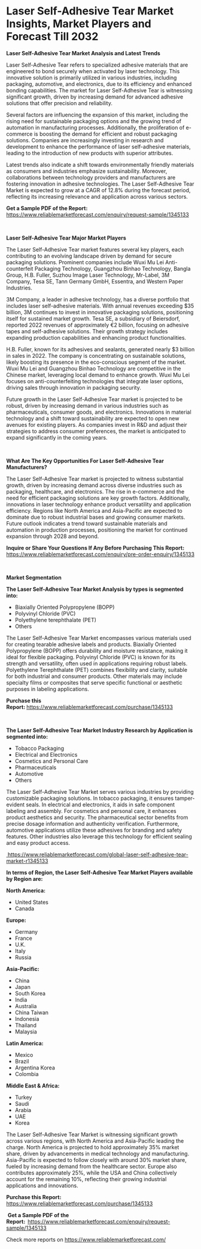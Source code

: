 <p><h1>Laser Self-Adhesive Tear Market Insights, Market Players and Forecast Till 2032</h1></p><p><strong>Laser Self-Adhesive Tear Market Analysis and Latest Trends</strong></p>
<p><p>Laser Self-Adhesive Tear refers to specialized adhesive materials that are engineered to bond securely when activated by laser technology. This innovative solution is primarily utilized in various industries, including packaging, automotive, and electronics, due to its efficiency and enhanced bonding capabilities. The market for Laser Self-Adhesive Tear is witnessing significant growth, driven by increasing demand for advanced adhesive solutions that offer precision and reliability.</p><p>Several factors are influencing the expansion of this market, including the rising need for sustainable packaging options and the growing trend of automation in manufacturing processes. Additionally, the proliferation of e-commerce is boosting the demand for efficient and robust packaging solutions. Companies are increasingly investing in research and development to enhance the performance of laser self-adhesive materials, leading to the introduction of new products with superior attributes.</p><p>Latest trends also indicate a shift towards environmentally friendly materials as consumers and industries emphasize sustainability. Moreover, collaborations between technology providers and manufacturers are fostering innovation in adhesive technologies. The Laser Self-Adhesive Tear Market is expected to grow at a CAGR of 12.8% during the forecast period, reflecting its increasing relevance and application across various sectors.</p></p>
<p><strong>Get a Sample PDF of the Report:&nbsp;</strong> <a href="https://www.reliablemarketforecast.com/enquiry/request-sample/1345133?utm_campaign=2999&utm_medium=2&utm_source=Github&utm_content=ia&utm_term=08032025&utm_id=laser-self-adhesive-tear">https://www.reliablemarketforecast.com/enquiry/request-sample/1345133</a></p>
<p>&nbsp;</p>
<p><strong>Laser Self-Adhesive Tear Major Market Players</strong></p>
<p><p>The Laser Self-Adhesive Tear market features several key players, each contributing to an evolving landscape driven by demand for secure packaging solutions. Prominent companies include Wuxi Mu Lei Anti-counterfeit Packaging Technology, Guangzhou Binhao Technology, Bangla Group, H.B. Fuller, Suzhou Image Laser Technology, Mr-Label, 3M Company, Tesa SE, Tann Germany GmbH, Essentra, and Western Paper Industries.</p><p>3M Company, a leader in adhesive technology, has a diverse portfolio that includes laser self-adhesive materials. With annual revenues exceeding $35 billion, 3M continues to invest in innovative packaging solutions, positioning itself for sustained market growth. Tesa SE, a subsidiary of Beiersdorf, reported 2022 revenues of approximately €2 billion, focusing on adhesive tapes and self-adhesive solutions. Their growth strategy includes expanding production capabilities and enhancing product functionalities.</p><p>H.B. Fuller, known for its adhesives and sealants, generated nearly $3 billion in sales in 2022. The company is concentrating on sustainable solutions, likely boosting its presence in the eco-conscious segment of the market. Wuxi Mu Lei and Guangzhou Binhao Technology are competitive in the Chinese market, leveraging local demand to enhance growth. Wuxi Mu Lei focuses on anti-counterfeiting technologies that integrate laser options, driving sales through innovation in packaging security.</p><p>Future growth in the Laser Self-Adhesive Tear market is projected to be robust, driven by increasing demand in various industries such as pharmaceuticals, consumer goods, and electronics. Innovations in material technology and a shift toward sustainability are expected to open new avenues for existing players. As companies invest in R&D and adjust their strategies to address consumer preferences, the market is anticipated to expand significantly in the coming years.</p></p>
<p>&nbsp;</p>
<p><strong>What Are The Key Opportunities For Laser Self-Adhesive Tear Manufacturers?</strong></p>
<p><p>The Laser Self-Adhesive Tear market is projected to witness substantial growth, driven by increasing demand across diverse industries such as packaging, healthcare, and electronics. The rise in e-commerce and the need for efficient packaging solutions are key growth factors. Additionally, innovations in laser technology enhance product versatility and application efficiency. Regions like North America and Asia-Pacific are expected to dominate due to robust industrial bases and growing consumer markets. Future outlook indicates a trend toward sustainable materials and automation in production processes, positioning the market for continued expansion through 2028 and beyond.</p></p>
<p><strong>Inquire or Share Your Questions If Any Before Purchasing This Report:</strong> <a href="https://www.reliablemarketforecast.com/enquiry/pre-order-enquiry/1345133?utm_campaign=2999&utm_medium=2&utm_source=Github&utm_content=ia&utm_term=08032025&utm_id=laser-self-adhesive-tear">https://www.reliablemarketforecast.com/enquiry/pre-order-enquiry/1345133</a></p>
<p>&nbsp;</p>
<p><strong>Market Segmentation</strong></p>
<p><strong>The Laser Self-Adhesive Tear Market Analysis by types is segmented into:</strong></p>
<p><ul><li>Biaxially Oriented Polypropylene (BOPP)</li><li>Polyvinyl Chloride (PVC)</li><li>Polyethylene terephthalate (PET)</li><li>Others</li></ul></p>
<p><p>The Laser Self-Adhesive Tear Market encompasses various materials used for creating tearable adhesive labels and products. Biaxially Oriented Polypropylene (BOPP) offers durability and moisture resistance, making it ideal for flexible packaging. Polyvinyl Chloride (PVC) is known for its strength and versatility, often used in applications requiring robust labels. Polyethylene Terephthalate (PET) combines flexibility and clarity, suitable for both industrial and consumer products. Other materials may include specialty films or composites that serve specific functional or aesthetic purposes in labeling applications.</p></p>
<p><strong>Purchase this Report:&nbsp;</strong><a href="https://www.reliablemarketforecast.com/purchase/1345133?utm_campaign=2999&utm_medium=2&utm_source=Github&utm_content=ia&utm_term=08032025&utm_id=laser-self-adhesive-tear">https://www.reliablemarketforecast.com/purchase/1345133</a></p>
<p>&nbsp;</p>
<p><strong>The Laser Self-Adhesive Tear Market Industry Research by Application is segmented into:</strong></p>
<p><ul><li>Tobacco Packaging</li><li>Electrical and Electronics</li><li>Cosmetics and Personal Care</li><li>Pharmaceuticals</li><li>Automotive</li><li>Others</li></ul></p>
<p><p>The Laser Self-Adhesive Tear Market serves various industries by providing customizable packaging solutions. In tobacco packaging, it ensures tamper-evident seals. In electrical and electronics, it aids in safe component labeling and assembly. For cosmetics and personal care, it enhances product aesthetics and security. The pharmaceutical sector benefits from precise dosage information and authenticity verification. Furthermore, automotive applications utilize these adhesives for branding and safety features. Other industries also leverage this technology for efficient sealing and easy product access.</p></p>
<p><a href="https://www.reliablemarketforecast.com/global-laser-self-adhesive-tear-market-r1345133?utm_campaign=2999&utm_medium=2&utm_source=Github&utm_content=ia&utm_term=08032025&utm_id=laser-self-adhesive-tear">&nbsp;https://www.reliablemarketforecast.com/global-laser-self-adhesive-tear-market-r1345133</a></p>
<p><strong>In terms of Region, the Laser Self-Adhesive Tear Market Players available by Region are:</strong></p>
<p>
    <p> <strong> North America: </strong>
        <ul>
            <li>United States</li>
            <li>Canada</li>
        </ul>
        </p> 
    <p> <strong> Europe: </strong>
        <ul>
            <li>Germany</li>
            <li>France</li>
            <li>U.K.</li>
            <li>Italy</li>
            <li>Russia</li>
        </ul>
        </p> 
    <p> <strong> Asia-Pacific: </strong>
        <ul>
            <li>China</li>
            <li>Japan</li>
            <li>South Korea</li>
            <li>India</li>
            <li>Australia</li>
            <li>China Taiwan</li>
            <li>Indonesia</li>
            <li>Thailand</li>
            <li>Malaysia</li>
        </ul>
        </p> 
    <p> <strong> Latin America: </strong>
        <ul>
            <li>Mexico</li>
            <li>Brazil</li>
            <li>Argentina Korea</li>
            <li>Colombia</li>
        </ul>
        </p> 
    <p> <strong> Middle East & Africa: </strong>
        <ul>
            <li>Turkey</li>
            <li>Saudi</li>
            <li>Arabia</li>
            <li>UAE</li>
            <li>Korea</li>
        </ul>
    </p>
    </p>
<p><p>The Laser Self-Adhesive Tear Market is witnessing significant growth across various regions, with North America and Asia-Pacific leading the charge. North America is projected to hold approximately 35% market share, driven by advancements in medical technology and manufacturing. Asia-Pacific is expected to follow closely with around 30% market share, fueled by increasing demand from the healthcare sector. Europe also contributes approximately 25%, while the USA and China collectively account for the remaining 10%, reflecting their growing industrial applications and innovations.</p></p>
<p><strong>Purchase this Report: </strong><a href="https://www.reliablemarketforecast.com/purchase/1345133?utm_campaign=2999&utm_medium=2&utm_source=Github&utm_content=ia&utm_term=08032025&utm_id=laser-self-adhesive-tear">https://www.reliablemarketforecast.com/purchase/1345133</a></p>
<p>&nbsp;<strong>Get a Sample PDF of the Report:&nbsp;&nbsp;</strong><a href="https://www.reliablemarketforecast.com/enquiry/request-sample/1345133?utm_campaign=2999&utm_medium=2&utm_source=Github&utm_content=ia&utm_term=08032025&utm_id=laser-self-adhesive-tear">https://www.reliablemarketforecast.com/enquiry/request-sample/1345133</a></p>
<p><strong></strong></p>
<p>Check more reports on <a href="https://www.reliablemarketforecast.com/?utm_campaign=2999&utm_medium=2&utm_source=Github&utm_content=ia&utm_term=08032025&utm_id=laser-self-adhesive-tear">https://www.reliablemarketforecast.com/</a></p>